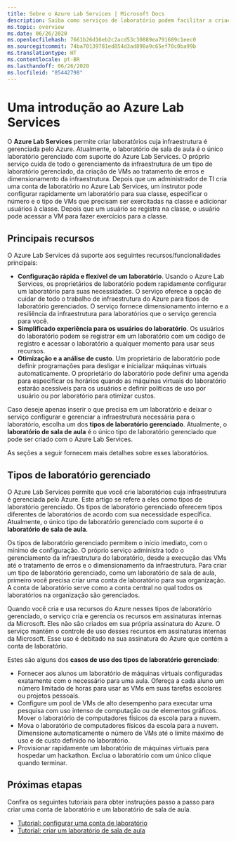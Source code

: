 ```yaml
---
title: Sobre o Azure Lab Services | Microsoft Docs
description: Saiba como serviços de laboratório podem facilitar a criação, o gerenciamento e a proteção de laboratórios com máquinas virtuais que podem ser usados por desenvolvedores, testadores, educadores, alunos e outros.
ms.topic: overview
ms.date: 06/26/2020
ms.openlocfilehash: 7661b26d16eb2c2acd53c30889ea791689c1eec0
ms.sourcegitcommit: 74ba70139781ed854d3ad898a9c65ef70c0ba99b
ms.translationtype: HT
ms.contentlocale: pt-BR
ms.lasthandoff: 06/26/2020
ms.locfileid: "85442798"
---
```

# <a name="an-introduction-to-azure-lab-services"></a>Uma introdução ao Azure Lab Services
O **Azure Lab Services** permite criar laboratórios cuja infraestrutura é gerenciada pelo Azure. Atualmente, o laboratório de sala de aula é o único laboratório gerenciado com suporte do Azure Lab Services. O próprio serviço cuida de todo o gerenciamento da infraestrutura de um tipo de laboratório gerenciado, da criação de VMs ao tratamento de erros e dimensionamento da infraestrutura. Depois que um administrador de TI cria uma conta de laboratório no Azure Lab Services, um instrutor pode configurar rapidamente um laboratório para sua classe, especificar o número e o tipo de VMs que precisam ser exercitadas na classe e adicionar usuários à classe. Depois que um usuário se registra na classe, o usuário pode acessar a VM para fazer exercícios para a classe.  

## <a name="key-capabilities"></a>Principais recursos
O Azure Lab Services dá suporte aos seguintes recursos/funcionalidades principais:

- **Configuração rápida e flexível de um laboratório**. Usando o Azure Lab Services, os proprietários de laboratório podem rapidamente configurar um laboratório para suas necessidades. O serviço oferece a opção de cuidar de todo o trabalho de infraestrutura do Azure para tipos de laboratório gerenciados. O serviço fornece dimensionamento interno e a resiliência da infraestrutura para laboratórios que o serviço gerencia para você.
- **Simplificado experiência para os usuários do laboratório**. Os usuários do laboratório podem se registrar em um laboratório com um código de registro e acessar o laboratório a qualquer momento para usar seus recursos. 
- **Otimização e a análise de custo**. Um proprietário de laboratório pode definir programações para desligar e inicializar máquinas virtuais automaticamente. O proprietário do laboratório pode definir uma agenda para especificar os horários quando as máquinas virtuais do laboratório estarão acessíveis para os usuários e definir políticas de uso por usuário ou por laboratório para otimizar custos. 

Caso deseje apenas inserir o que precisa em um laboratório e deixar o serviço configurar e gerenciar a infraestrutura necessária para o laboratório, escolha um dos **tipos de laboratório gerenciado**. Atualmente, o **laboratório de sala de aula** é o único tipo de laboratório gerenciado que pode ser criado com o Azure Lab Services.

As seções a seguir fornecem mais detalhes sobre esses laboratórios. 

## <a name="managed-lab-types"></a>Tipos de laboratório gerenciado
O Azure Lab Services permite que você crie laboratórios cuja infraestrutura é gerenciada pelo Azure. Este artigo se refere a eles como tipos de laboratório gerenciado. Os tipos de laboratório gerenciado oferecem tipos diferentes de laboratórios de acordo com sua necessidade específica. Atualmente, o único tipo de laboratório gerenciado com suporte é o **laboratório de sala de aula**. 

Os tipos de laboratório gerenciado permitem o início imediato, com o mínimo de configuração. O próprio serviço administra todo o gerenciamento da infraestrutura do laboratório, desde a execução das VMs até o tratamento de erros e o dimensionamento da infraestrutura. Para criar um tipo de laboratório gerenciado, como um laboratório de sala de aula, primeiro você precisa criar uma conta de laboratório para sua organização. A conta de laboratório serve como a conta central no qual todos os laboratórios na organização são gerenciados. 

Quando você cria e usa recursos do Azure nesses tipos de laboratório gerenciado, o serviço cria e gerencia os recursos em assinaturas internas da Microsoft. Eles não são criados em sua própria assinatura do Azure. O serviço mantém o controle de uso desses recursos em assinaturas internas da Microsoft. Esse uso é debitado na sua assinatura do Azure que contém a conta de laboratório.   

Estes são alguns dos **casos de uso dos tipos de laboratório gerenciado**: 

- Fornecer aos alunos um laboratório de máquinas virtuais configuradas exatamente com o necessário para uma aula. Ofereça a cada aluno um número limitado de horas para usar as VMs em suas tarefas escolares ou projetos pessoais.
- Configure um pool de VMs de alto desempenho para executar uma pesquisa com uso intenso de computação ou de elementos gráficos. Mover o laboratório de computadores físicos da escola para a nuvem. 
- Mova o laboratório de computadores físicos da escola para a nuvem. Dimensione automaticamente o número de VMs até o limite máximo de uso e de custo definido no laboratório.  
- Provisionar rapidamente um laboratório de máquinas virtuais para hospedar um hackathon. Exclua o laboratório com um único clique quando terminar. 

## <a name="next-steps"></a>Próximas etapas
Confira os seguintes tutoriais para obter instruções passo a passo para criar uma conta de laboratório e um laboratório de sala de aula.

- [Tutorial: configurar uma conta de laboratório](tutorial-setup-lab-account.md)
- [Tutorial: criar um laboratório de sala de aula](tutorial-setup-classroom-lab.md)
